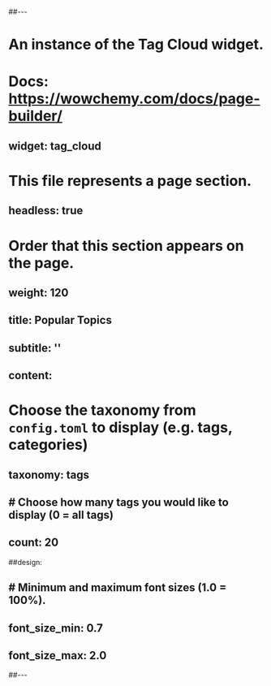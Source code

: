 ##---
# An instance of the Tag Cloud widget.
# Docs: https://wowchemy.com/docs/page-builder/
## widget: tag_cloud

# This file represents a page section.
## headless: true

# Order that this section appears on the page.
## weight: 120

## title: Popular Topics
## subtitle: ''

## content:
# Choose the taxonomy from `config.toml` to display (e.g. tags, categories)
##  taxonomy: tags
##  # Choose how many tags you would like to display (0 = all tags)
##  count: 20
##design:
##  # Minimum and maximum font sizes (1.0 = 100%).
##  font_size_min: 0.7
##  font_size_max: 2.0
##---

